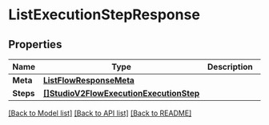 # ListExecutionStepResponse

## Properties

Name | Type | Description | Notes
------------ | ------------- | ------------- | -------------
**Meta** | [**ListFlowResponseMeta**](ListFlowResponse_meta.md) |  | [optional] 
**Steps** | [**[]StudioV2FlowExecutionExecutionStep**](studio.v2.flow.execution.execution_step.md) |  | [optional] 

[[Back to Model list]](../README.md#documentation-for-models) [[Back to API list]](../README.md#documentation-for-api-endpoints) [[Back to README]](../README.md)


